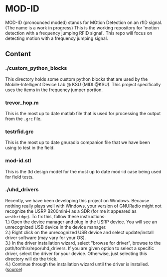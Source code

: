 # MOD-ID  
MOD-ID (pronounced moded) stands for MOtion Detection on an rfID signal. (The name is a work in progress)
This is the working repository for 'motion detection with a frequency jumping RFID signal'. This repo will focus on detecting motion with a frequency jumping signal.

## Content  
### ./custom_python_blocks  
This directory holds some custom python blocks that are used by the Mobile-Intelligent Device Lab @ KSU (MIDL@KSU). This project specifically uses the items in the frequency jumper portion.  

### trevor_hop.m  
This is the most up to date matlab file that is used for processing the output from the `.grc` file.

### testrfid.grc  
This is the most up to date gnuradio companion file that we have been using to test in the field.

### mod-id.stl  
This is the 3d design model for the most up to date mod-id case being used for field tests.

### ./uhd_drivers  
Recently, we have been developing this project on Windows. Because nothing really plays well with Windows, your version of GNURadio might not recognize the USRP B200mini-i as a SDR (for me it appeared as `westbridge`). To fix this, follow these instructions:  
1.) Open the device manager and plug in the USRP device. You will see an unrecognized USB device in the device manager.  
2.) Right click on the unrecognized USB device and select update/install driver software (may vary for your OS).  
3.) In the driver installation wizard, select "browse for driver", browse to the path/to/this/repo/uhd_drivers. If you are given option to select a specific driver, select the driver for your device. Otherwise, just selecting this directory will do the trick.  
4.) Continue through the installation wizard until the driver is installed.  
([source](https://files.ettus.com/manual/page_transport.html#transport_usb_installwin))